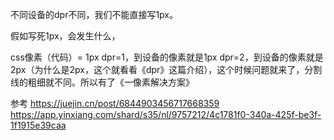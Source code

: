 不同设备的dpr不同，我们不能直接写1px。

假如写死1px，会发生什么，

css像素（代码）= 1px
dpr=1，到设备的像素就是1px
dpr=2，到设备的像素就是2px（为什么是2px，这个就看看《dpr》这篇介绍），这个时候问题就来了，分割线的粗细就不同。所以有了《一像素解决方案》

参考
https://juejin.cn/post/6844903456717668359  https://app.yinxiang.com/shard/s35/nl/9757212/4c1781f0-340a-425f-be3f-1f1915e39caa

